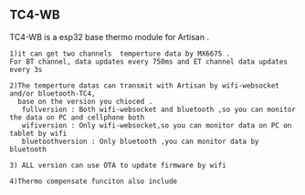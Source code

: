## TC4-WB
 TC4-WB is a esp32 base thermo module for Artisan .
 
    1)it can get two channels  temperture data by MX6675 .
    For BT channel, data updates every 750ms and ET channel data updates every 3s 
    
    2)The temperture datas can transmit with Artisan by wifi-websocket and/or bluetooth-TC4,
      base on the version you chioced .
       fullversion : Both wifi-websocket and bluetooth ,so you can monitor the data on PC and cellphone both 
       wifiversion : Only wifi-websocket,so you can monitor data on PC on tablet by wifi
       bluetoothversion : Only bluetooth ,you can monitor data by bluetooth 
       
    3) ALL version can use OTA to update firmware by wifi 
    
    4)Thermo compensate funciton also include
       
